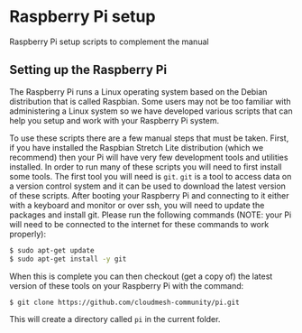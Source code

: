 # Raspberry Pi setup

Raspberry Pi setup scripts to complement the manual

## Setting up the Raspberry Pi

The Raspberry Pi runs a Linux operating system based on the Debian distribution
that is called Raspbian. Some users may not be too familiar with administering a
Linux system so we have developed various scripts that can help you setup and
work with your Raspberry Pi system.

To use these scripts there are a few manual steps that must be taken. First, if
you have installed the Raspbian Stretch Lite distribution (which we recommend)
then your Pi will have very few development tools and utilities installed. In
order to run many of these scripts you will need to first install some tools.
The first tool you will need is `git`. `git` is a tool to access data on a
version control system and it can be used to download the latest version of
these scripts. After booting your Raspberry Pi and connecting to it either with
a keyboard and monitor or over ssh, you will need to update the packages and
install git. Please run the following commands (NOTE: your Pi will need to be
connected to the internet for these commands to work properly):

```bash
$ sudo apt-get update
$ sudo apt-get install -y git
```

When this is complete you can then checkout (get a copy of) the latest version
of these tools on your Raspberry Pi with the command:

```bash
$ git clone https://github.com/cloudmesh-community/pi.git
```

This will create a directory called `pi` in the current folder.
